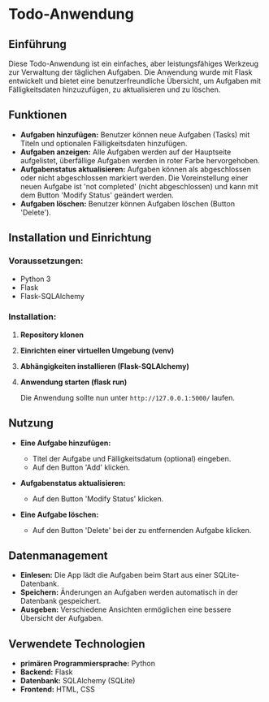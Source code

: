 # **Todo-Anwendung**

## **Einführung**

Diese Todo-Anwendung ist ein einfaches, aber leistungsfähiges Werkzeug zur Verwaltung der täglichen Aufgaben. Die Anwendung wurde mit Flask entwickelt und bietet eine benutzerfreundliche Übersicht, um Aufgaben mit Fälligkeitsdaten hinzuzufügen, zu aktualisieren und zu löschen.

## **Funktionen**

- **Aufgaben hinzufügen:** Benutzer können neue Aufgaben (Tasks) mit Titeln und optionalen Fälligkeitsdaten hinzufügen.
- **Aufgaben anzeigen:** Alle Aufgaben werden auf der Hauptseite aufgelistet, überfällige Aufgaben werden in roter Farbe hervorgehoben.
- **Aufgabenstatus aktualisieren:** Aufgaben können als abgeschlossen oder nicht abgeschlossen markiert werden. Die Voreinstellung einer neuen Aufgabe ist 'not completed' (nicht abgeschlossen) und kann mit dem Button 'Modify Status' geändert werden.
- **Aufgaben löschen:** Benutzer können Aufgaben löschen (Button 'Delete').

## **Installation und Einrichtung**

### **Voraussetzungen:**

- Python 3
- Flask
- Flask-SQLAlchemy

### **Installation:**

1. **Repository klonen**
    
2. **Einrichten einer virtuellen Umgebung (venv)**

    
3. **Abhängigkeiten installieren (Flask-SQLAlchemy)**

    
4. **Anwendung starten (flask run)**

    
    Die Anwendung sollte nun unter `http://127.0.0.1:5000/` laufen.

## **Nutzung**

- **Eine Aufgabe hinzufügen:**
  - Titel der Aufgabe und Fälligkeitsdatum (optional) eingeben.
  - Auf den Button 'Add' klicken.

- **Aufgabenstatus aktualisieren:**
  - Auf den Button 'Modify Status' klicken.

- **Eine Aufgabe löschen:**
  - Auf den Button 'Delete' bei der zu entfernenden Aufgabe klicken.

## **Datenmanagement**
- **Einlesen:** Die App lädt die Aufgaben beim Start aus einer SQLite-Datenbank.
- **Speichern:** Änderungen an Aufgaben werden automatisch in der Datenbank gespeichert.
- **Ausgeben:** Verschiedene Ansichten ermöglichen eine bessere Übersicht der Aufgaben.

## **Verwendete Technologien**

- **primären Programmiersprache:** Python
- **Backend:** Flask
- **Datenbank:** SQLAlchemy (SQLite)
- **Frontend:** HTML, CSS
